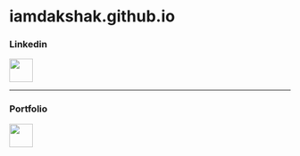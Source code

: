 # iamdakshak.github.io

<h3>Linkedin</h3>
<a target="_blank" href="https://www.linkedin.com/in/dakshak/"><img src="https://img.icons8.com/fluent/144/000000/linkedin.png" width="42"/></a>

___

<h3>Portfolio</h3>
<a href="https://dakshaknagrale.in/" target="_blank"><img src="https://img.icons8.com/fluent/96/000000/web-design.png" width="42"/></a>
